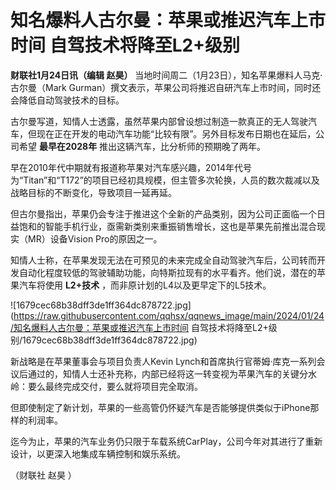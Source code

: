 # 知名爆料人古尔曼：苹果或推迟汽车上市时间 自驾技术将降至L2+级别

**财联社1月24日讯（编辑 赵昊）** 当地时间周二（1月23日），知名苹果爆料人马克·古尔曼（Mark
Gurman）撰文表示，苹果公司将推迟自研汽车上市时间，同时还会降低自动驾驶技术的目标。

古尔曼写道，知情人士透露，虽然苹果内部曾设想过制造一款真正的无人驾驶汽车，但现在正在开发的电动汽车功能“比较有限”。另外目标发布日期也在延后，公司希望
**最早在2028年** 推出这辆汽车，比分析师的预期晚了两年。

早在2010年代中期就有报道称苹果对汽车感兴趣，2014年代号为“Titan”和“T172”的项目已经初具规模，但主管多次轮换，人员的数次裁减以及战略目标的不断变化，导致项目一延再延。

但古尔曼指出，苹果仍会专注于推进这个全新的产品类别，因为公司正面临一个日益饱和的智能手机行业，亟需新类别来重振销售增长，这也是苹果先前推出混合现实（MR）设备Vision
Pro的原因之一。

知情人士称，在苹果发现无法在可预见的未来完成全自动驾驶汽车后，公司转而开发自动化程度较低的驾驶辅助功能，向特斯拉现有的水平看齐。他们说，潜在的苹果汽车将使用
**L2+技术** ，而非原计划的L4以及更早定下的L5技术。

![1679cec68b38dff3de1ff364dc878722.jpg](https://raw.githubusercontent.com/qqhsx/qqnews_image/main/2024/01/24/知名爆料人古尔曼：苹果或推迟汽车上市时间 自驾技术将降至L2+级别/1679cec68b38dff3de1ff364dc878722.jpg)

新战略是在苹果董事会与项目负责人Kevin
Lynch和首席执行官蒂姆·库克一系列会议后通过的，知情人士还补充称，内部已经将这一转变视为苹果汽车的关键分水岭：要么最终完成交付，要么就将项目完全取消。

但即使制定了新计划，苹果的一些高管仍怀疑汽车是否能够提供类似于iPhone那样的利润率。

迄今为止，苹果的汽车业务仍只限于车载系统CarPlay，公司今年对其进行了重新设计，以更深入地集成车辆控制和娱乐系统。

（财联社 赵昊 ）

